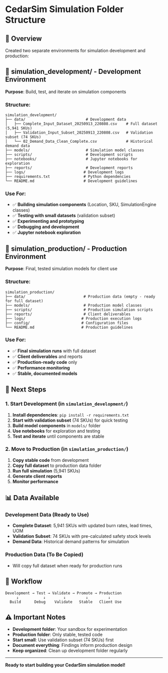 # CedarSim Simulation Folder Structure

## 🎯 Overview
Created two separate environments for simulation development and production:

## 📁 **simulation_development/** - Development Environment
**Purpose**: Build, test, and iterate on simulation components

### Structure:
```
simulation_development/
├── data/                           # Development data
│   ├── Complete_Input_Dataset_20250913_220808.csv    # Full dataset (5,941 SKUs)
│   ├── Validation_Input_Subset_20250913_220808.csv   # Validation subset (74 SKUs)
│   └── 02_Demand_Data_Clean_Complete.csv             # Historical demand data
├── models/                         # Simulation model classes
├── scripts/                        # Development scripts
├── notebooks/                      # Jupyter notebooks for exploration
├── reports/                        # Development reports
├── logs/                          # Development logs
├── requirements.txt               # Python dependencies
└── README.md                      # Development guidelines
```

### Use For:
- ✅ **Building simulation components** (Location, SKU, SimulationEngine classes)
- ✅ **Testing with small datasets** (validation subset)
- ✅ **Experimenting and prototyping**
- ✅ **Debugging and development**
- ✅ **Jupyter notebook exploration**

## 📁 **simulation_production/** - Production Environment
**Purpose**: Final, tested simulation models for client use

### Structure:
```
simulation_production/
├── data/                          # Production data (empty - ready for full dataset)
├── models/                        # Production model classes
├── scripts/                       # Production simulation scripts
├── reports/                       # Client deliverables
├── logs/                         # Production execution logs
├── config/                       # Configuration files
└── README.md                     # Production guidelines
```

### Use For:
- ✅ **Final simulation runs** with full dataset
- ✅ **Client deliverables** and reports
- ✅ **Production-ready code** only
- ✅ **Performance monitoring**
- ✅ **Stable, documented models**

## 🚀 **Next Steps**

### **1. Start Development** (in `simulation_development/`)
1. **Install dependencies**: `pip install -r requirements.txt`
2. **Start with validation subset** (74 SKUs) for quick testing
3. **Build model components** in `models/` folder
4. **Use notebooks** for exploration and testing
5. **Test and iterate** until components are stable

### **2. Move to Production** (in `simulation_production/`)
1. **Copy stable code** from development
2. **Copy full dataset** to production data folder
3. **Run full simulation** (5,941 SKUs)
4. **Generate client reports**
5. **Monitor performance**

## 📊 **Data Available**

### **Development Data** (Ready to Use)
- **Complete Dataset**: 5,941 SKUs with updated burn rates, lead times, UOM
- **Validation Subset**: 74 SKUs with pre-calculated safety stock levels
- **Demand Data**: Historical demand patterns for simulation

### **Production Data** (To Be Copied)
- Will copy full dataset when ready for production runs

## 🔄 **Workflow**

```
Development → Test → Validate → Promote → Production
     ↓           ↓        ↓         ↓         ↓
  Build      Debug    Validate   Stable   Client Use
```

## ⚠️ **Important Notes**

- **Development folder**: Your sandbox for experimentation
- **Production folder**: Only stable, tested code
- **Start small**: Use validation subset (74 SKUs) first
- **Document everything**: Findings inform production design
- **Keep organized**: Clean up development folder regularly

---
**Ready to start building your CedarSim simulation model!**
